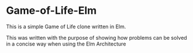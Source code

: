# Game-of-Life-Elm
This is a simple Game of Life clone written in Elm.

This was written with the purpose of showing how problems can be solved in a concise way when using the Elm Architecture
